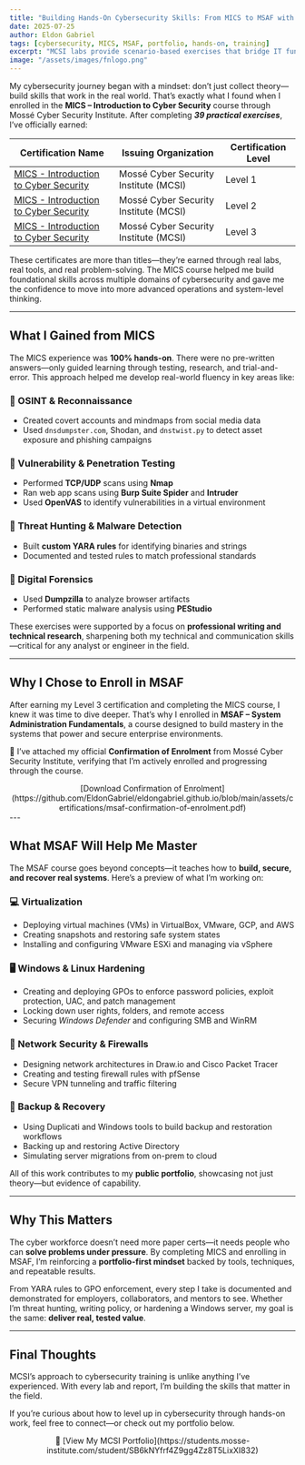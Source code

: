 ```yaml
---
title: "Building Hands-On Cybersecurity Skills: From MICS to MSAF with MCSI Labs"
date: 2025-07-25
author: Eldon Gabriel
tags: [cybersecurity, MICS, MSAF, portfolio, hands-on, training]
excerpt: "MCSI labs provide scenario-based exercises that bridge IT fundamentals with advanced cybersecurity practices, building a portfolio of applied skills."
image: "/assets/images/fnlogo.png"
--- 
```

My cybersecurity journey began with a mindset: don’t just collect theory—build skills that work in the real world.
That’s exactly what I found when I enrolled in the **MICS – Introduction to Cyber Security** course through Mossé Cyber Security Institute. After completing **_39 practical exercises_**, I’ve officially earned:

<table>
  <thead>
    <tr>
      <th>Certification Name</th>
      <th>Issuing Organization</th>
      <th>Certification Level</th>
    </tr>
  </thead>
  <tbody>
    <tr>
      <td><a href="https://storage.googleapis.com/cyber-platform-prod.appspot.com/milestone-certificates/SB6kNYfrf4Z9gg4Zz8T5LixXI832-mics-introduction-to-cyber-security.png?timestamp=1755512762902" target="_blank">MICS - Introduction to Cyber Security</a></td>
      <td>Mossé Cyber Security Institute (MCSI)</td>
      <td>Level 1</td>
    </tr>
    <tr>
      <td><a href="https://storage.googleapis.com/cyber-platform-prod.appspot.com/milestone-certificates/SB6kNYfrf4Z9gg4Zz8T5LixXI832-mics-introduction-to-cyber-security.png?timestamp=1755512818599" target="_blank">MICS - Introduction to Cyber Security</a></td>
      <td>Mossé Cyber Security Institute (MCSI)</td>
      <td>Level 2</td>
    </tr>
    <tr>
      <td><a href="https://storage.googleapis.com/cyber-platform-prod.appspot.com/milestone-certificates/SB6kNYfrf4Z9gg4Zz8T5LixXI832-mics-introduction-to-cyber-security.png?timestamp=1755512838856" target="_blank">MICS - Introduction to Cyber Security</a></td>
      <td>Mossé Cyber Security Institute (MCSI)</td>
      <td>Level 3</td>
    </tr>
  </tbody>
</table>


These certificates are more than titles—they’re earned through real labs, real tools, and real problem-solving. The MICS course helped me build foundational skills across multiple domains of cybersecurity and gave me the confidence to move into more advanced operations and system-level thinking.

---

## What I Gained from MICS

The MICS experience was **100% hands-on**. There were no pre-written answers—only guided learning through testing, research, and trial-and-error. This approach helped me develop real-world fluency in key areas like:

### 🔹 OSINT & Reconnaissance
- Created covert accounts and mindmaps from social media data  
- Used `dnsdumpster.com`, Shodan, and `dnstwist.py` to detect asset exposure and phishing campaigns  

### 🔹 Vulnerability & Penetration Testing
- Performed **TCP/UDP** scans using **Nmap**  
- Ran web app scans using **Burp Suite Spider** and **Intruder**  
- Used **OpenVAS** to identify vulnerabilities in a virtual environment  

### 🔹 Threat Hunting & Malware Detection
- Built **custom YARA rules** for identifying binaries and strings  
- Documented and tested rules to match professional standards  

### 🔹 Digital Forensics
- Used **Dumpzilla** to analyze browser artifacts  
- Performed static malware analysis using **PEStudio** 

These exercises were supported by a focus on **professional writing and technical research**, sharpening both my technical and communication skills—critical for any analyst or engineer in the field.

---

## Why I Chose to Enroll in MSAF

After earning my Level 3 certification and completing the MICS course, I knew it was time to dive deeper. That’s why I enrolled in **MSAF – System Administration Fundamentals**, a course designed to build mastery in the systems that power and secure enterprise environments.

📄 I’ve attached my official **Confirmation of Enrolment** from Mossé Cyber Security Institute, verifying that I’m actively enrolled and progressing through the course.

<center>[Download Confirmation of Enrolment](https://github.com/EldonGabriel/eldongabriel.github.io/blob/main/assets/certifications/msaf-confirmation-of-enrolment.pdf)</center>
---

## What MSAF Will Help Me Master

The MSAF course goes beyond concepts—it teaches how to **build, secure, and recover real systems**. Here’s a preview of what I’m working on:

### 💻 Virtualization
- Deploying virtual machines (VMs) in VirtualBox, VMware, GCP, and AWS  
- Creating snapshots and restoring safe system states  
- Installing and configuring VMware ESXi and managing via vSphere  

### 🖥️ Windows & Linux Hardening
- Creating and deploying GPOs to enforce password policies, exploit protection, UAC, and patch management  
- Locking down user rights, folders, and remote access  
- Securing _Windows Defender_ and configuring SMB and WinRM  

### 🔐 Network Security & Firewalls
- Designing network architectures in Draw.io and Cisco Packet Tracer  
- Creating and testing firewall rules with pfSense  
- Secure VPN tunneling and traffic filtering  

### 💾 Backup & Recovery
- Using Duplicati and Windows tools to build backup and restoration workflows  
- Backing up and restoring Active Directory  
- Simulating server migrations from on-prem to cloud  

All of this work contributes to my **public portfolio**, showcasing not just theory—but evidence of capability.

---

## Why This Matters

The cyber workforce doesn’t need more paper certs—it needs people who can **solve problems under pressure**.
By completing MICS and enrolling in MSAF, I’m reinforcing a **portfolio-first mindset** backed by tools, techniques, and repeatable results. 

From YARA rules to GPO enforcement, every step I take is documented and demonstrated for employers, collaborators, and mentors to see.
Whether I’m threat hunting, writing policy, or hardening a Windows server, my goal is the same: **deliver real, tested value**.

---

## Final Thoughts

MCSI’s approach to cybersecurity training is unlike anything I’ve experienced. With every lab and report, I’m building the skills that matter in the field.

If you’re curious about how to level up in cybersecurity through hands-on work, feel free to connect—or check out my portfolio below.

<center>📂 [View My MCSI Portfolio](https://students.mosse-institute.com/student/SB6kNYfrf4Z9gg4Zz8T5LixXI832)</center>
